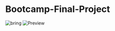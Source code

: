 # Bootcamp-Final-Project
![bring](https://github.com/TolgaSarikayaa/Bootcamp-Final-Project/assets/113526329/acd963ad-e0da-4917-bb6d-9fab097d5d0d)
![Preview](https://github.com/TolgaSarikayaa/Bootcamp-Final-Project/assets/113526329/501ee63a-fe61-43e3-93ce-c0ac3e4000bc)
